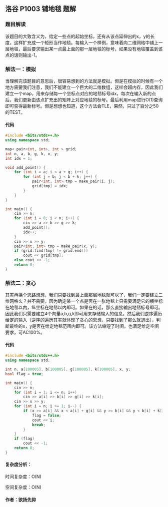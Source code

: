## 洛谷 P1003 铺地毯 题解

### 题目解读

该题目的大致含义为，给定一些点的起始坐标，还有从该点延伸出的x，y的长度，这样扩充成一个矩形当作地毯。每输入一个样例，意味着向二维网格中铺上一层地毯，最后要求输出某一点最上面的那一层地毯的标号，如果没有地毯覆盖到该点的话则输出-1。

### 解法一：模拟

当理解完该题目的意思后，很容易想到的方法就是模拟。但是在模拟的时候有一个地方需要我们注意，我们不能建立一个巨大的二维数组，这样会超内存，因此我们建立一个map，用来存储每一个坐标点对应的地毯标号idx，每次在输入新的点后，我们更新由该点扩充出的矩阵上对应地毯的标号。最后利用map进行O(1)查询即可获得最新标号。但是想想也知道，这个方法会TLE，果然，只过了百分之50的TEST。

#### 代码

```c++
#include <bits/stdc++.h>
using namespace std;

map< pair<int, int>, int > grid;
int n, a, b, g, k, x, y;
int idx = 1;

void add_point() {
	for (int i = a; i < a + g; i++) {
		for (int j = b; j < b + k; j++) {
			pair<int, int> tmp = make_pair(i, j);
			grid[tmp] = idx;
		}
	}
}

int main() {
	cin >> n;
	for (int i = 0; i < n; i++) {
		cin >> a >> b >> g >> k;
		add_point();
		idx++;
	}
	cin >> x >> y;
	pair<int, int> tmp = make_pair(x, y);
	if (grid.find(tmp) != grid.end())
		cout << grid[tmp];
	else cout << -1;
	return 0;
}
```

### 解法二：贪心

其实再换个思路想想，我们只要找到最上面那层地毯就可以了，我们一定要建立二维网格么？并不需要。因为确定某一个点是否在一张地毯上只需要满足它的横坐标在地毯以内，纵坐标在地毯以内即可。如果在的话，那么直接输出地毯标号即可。因此我们只需要建立4个向量a,b,g,k即可用来存储输入的信息。然后我们逆序遍历给定的输入（逆序的遍历其实就体现了贪心的思想，只要找到了那么就退出），判断最终的x，y是否在给定地毯范围内即可。该方法缩短了时间，也满足给定空间要求，可AC100%。

#### 代码

```c++
#include <bits/stdc++.h>
using namespace std;

int n, a[100005], b[100005], g[100005], k[100005], x, y;
bool flag = true;

int main() {
	cin >> n;
	for (int i = 1; i <= n; i++)
		cin >> a[i] >> b[i] >> g[i] >> k[i];
	cin >> x >> y;
	for (int i = n; i >= 1; i--) {
		if (x >= a[i] && x < a[i] + g[i] && y >= b[i] && y < b[i] + k[i]) {
			flag = false;
			cout << i;
			break;
		}
	}
	if (flag)
		cout << -1;
	return 0;
}
```



#### 复杂度分析：

时间复杂度：O(N)

空间复杂度：O(N)

#### 作者：欲扬先抑